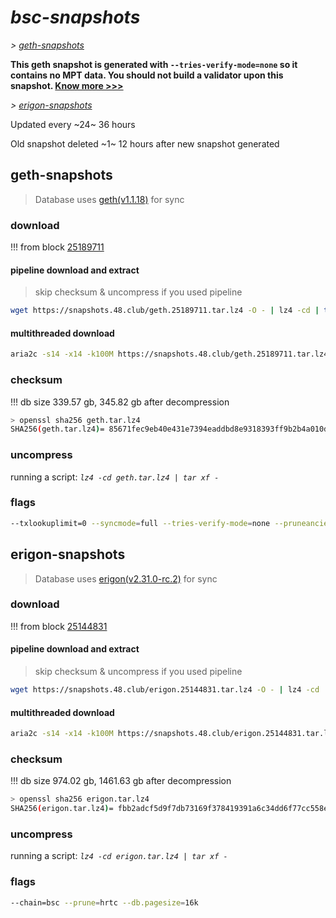 # *bsc-snapshots*


*\> [geth-snapshots](#geth-snapshots)*

**This geth snapshot is generated with `--tries-verify-mode=none` so it contains no MPT data. You should not build a validator upon this snapshot. [Know more >>>](https://github.com/bnb-chain/bsc/pull/926)**

*\> [erigon-snapshots](#erigon-snapshots)*

Updated every ~24~ 36 hours

Old snapshot deleted ~1~ 12 hours after new snapshot generated

## geth-snapshots


> Database uses [geth(v1.1.18)](https://github.com/bnb-chain/bsc/releases/tag/v1.1.18) for sync


### download

<!-- begin_geth -->

!!! from block [25189711](https://bscscan.com/block/25189711)

#### pipeline download and extract
> skip checksum & uncompress if you used pipeline
```bash
wget https://snapshots.48.club/geth.25189711.tar.lz4 -O - | lz4 -cd | tar xf -
```

#### multithreaded download

```bash
aria2c -s14 -x14 -k100M https://snapshots.48.club/geth.25189711.tar.lz4 -o geth.tar.lz4
```


### checksum

!!! db size 339.57 gb, 345.82 gb after decompression
```bash
> openssl sha256 geth.tar.lz4
SHA256(geth.tar.lz4)= 85671fec9eb40e431e7394eaddbd8e9318393ff9b2b4a010d199e55236091ca1
```

<!-- end_geth -->

### uncompress


running a script: _`lz4 -cd geth.tar.lz4 | tar xf -`_


### flags


```bash
--txlookuplimit=0 --syncmode=full --tries-verify-mode=none --pruneancient=true --diffblock=5000
```


## erigon-snapshots


> Database uses [erigon(v2.31.0-rc.2)](https://github.com/ledgerwatch/erigon/releases/tag/v2.31.0-rc.2) for sync


### download

<!-- begin_erigon -->

!!! from block [25144831](https://bscscan.com/block/25144831)

#### pipeline download and extract
> skip checksum & uncompress if you used pipeline
```bash
wget https://snapshots.48.club/erigon.25144831.tar.lz4 -O - | lz4 -cd | tar xf -
```

#### multithreaded download

```bash
aria2c -s14 -x14 -k100M https://snapshots.48.club/erigon.25144831.tar.lz4 -o erigon.tar.lz4
```


### checksum

!!! db size 974.02 gb, 1461.63 gb after decompression
```bash
> openssl sha256 erigon.tar.lz4
SHA256(erigon.tar.lz4)= fbb2adcf5d9f7db73169f378419391a6c34dd6f77cc558e6c9d8ae3cc509ed80
```

<!-- end_erigon -->


### uncompress


running a script: _`lz4 -cd erigon.tar.lz4 | tar xf -`_


### flags


```bash
--chain=bsc --prune=hrtc --db.pagesize=16k
```
